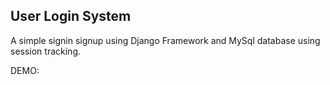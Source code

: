 ## User Login System

A simple signin signup using  Django Framework and MySql database using session tracking.

DEMO:


